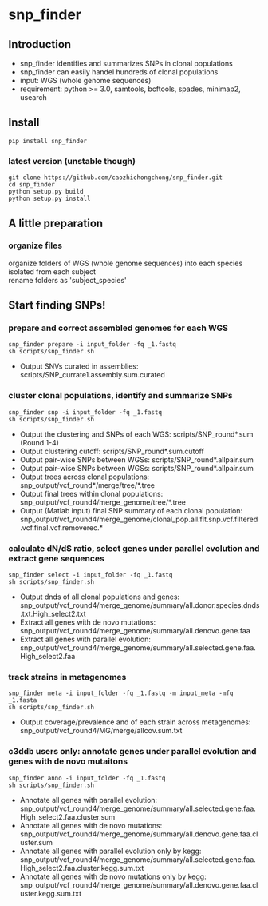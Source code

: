 # snp_finder
## Introduction
* snp_finder identifies and summarizes SNPs in clonal populations
* snp_finder can easily handel hundreds of clonal populations
* input: WGS (whole genome sequences)
* requirement: python >= 3.0, samtools, bcftools, spades, minimap2, usearch
## Install
`pip install snp_finder`
### latest version (unstable though)
`git clone https://github.com/caozhichongchong/snp_finder.git `\
`cd snp_finder`\
`python setup.py build`\
`python setup.py install`
## A little preparation
### organize files
organize folders of WGS (whole genome sequences) into each species isolated from each subject\
rename folders as 'subject_species'
## Start finding SNPs!
### prepare and correct assembled genomes for each WGS
`snp_finder prepare -i input_folder -fq _1.fastq`\
`sh scripts/snp_finder.sh`
* Output SNVs curated in assemblies: scripts/SNP_currate1.assembly.sum.curated
### cluster clonal populations, identify and summarize SNPs
`snp_finder snp -i input_folder -fq _1.fastq`\
`sh scripts/snp_finder.sh`
* Output the clustering and SNPs of each WGS: scripts/SNP_round*.sum (Round 1-4)
* Output clustering cutoff: scripts/SNP_round*.sum.cutoff
* Output pair-wise SNPs between WGSs: scripts/SNP_round*.allpair.sum
* Output pair-wise SNPs between WGSs: scripts/SNP_round*.allpair.sum
* Output trees across clonal populations: snp_output/vcf_round*/merge/tree/*.tree
* Output final trees within clonal populations: snp_output/vcf_round4/merge_genome/tree/*.tree
* Output (Matlab input) final SNP summary of each clonal population: snp_output/vcf_round4/merge_genome/clonal_pop.all.flt.snp.vcf.filtered.vcf.final.vcf.removerec.*
### calculate dN/dS ratio, select genes under parallel evolution and extract gene sequences
`snp_finder select -i input_folder -fq _1.fastq`\
`sh scripts/snp_finder.sh`
* Output dnds of all clonal populations and genes: snp_output/vcf_round4/merge_genome/summary/all.donor.species.dnds.txt.High_select2.txt
* Extract all genes with de novo mutations: snp_output/vcf_round4/merge_genome/summary/all.denovo.gene.faa
* Extract all genes with parallel evolution: snp_output/vcf_round4/merge_genome/summary/all.selected.gene.faa.High_select2.faa
### track strains in metagenomes
`snp_finder meta -i input_folder -fq _1.fastq -m input_meta -mfq _1.fasta`\
`sh scripts/snp_finder.sh`
* Output coverage/prevalence and of each strain across metagenomes: snp_output/vcf_round4/MG/merge/allcov.sum.txt
### c3ddb users only: annotate genes under parallel evolution and genes with de novo mutaitons
`snp_finder anno -i input_folder -fq _1.fastq`\
`sh scripts/snp_finder.sh`
* Annotate all genes with parallel evolution: snp_output/vcf_round4/merge_genome/summary/all.selected.gene.faa.High_select2.faa.cluster.sum
* Annotate all genes with de novo mutations: snp_output/vcf_round4/merge_genome/summary/all.denovo.gene.faa.cluster.sum
* Annotate all genes with parallel evolution only by kegg: snp_output/vcf_round4/merge_genome/summary/all.selected.gene.faa.High_select2.faa.cluster.kegg.sum.txt
* Annotate all genes with de novo mutations only by kegg: snp_output/vcf_round4/merge_genome/summary/all.denovo.gene.faa.cluster.kegg.sum.txt
